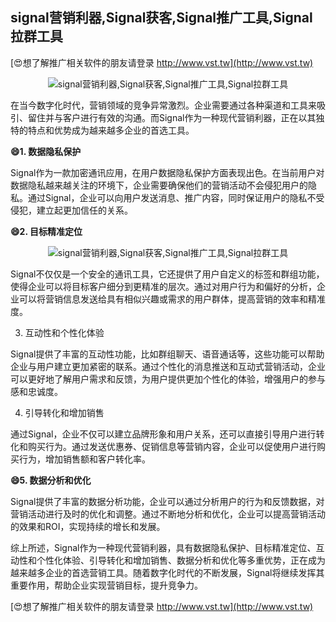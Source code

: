 ## **signal营销利器,Signal获客,Signal推广工具,Signal拉群工具**

[😍想了解推广相关软件的朋友请登录 http://www.vst.tw](http://www.vst.tw)

 <center><img src="https://vst.tw/MP4/tuiguang/png/7.png" alt="signal营销利器,Signal获客,Signal推广工具,Signal拉群工具"></center>

在当今数字化时代，营销领域的竞争异常激烈。企业需要通过各种渠道和工具来吸引、留住并与客户进行有效的沟通。而Signal作为一种现代营销利器，正在以其独特的特点和优势成为越来越多企业的首选工具。

**😄1. 数据隐私保护**

Signal作为一款加密通讯应用，在用户数据隐私保护方面表现出色。在当前用户对数据隐私越来越关注的环境下，企业需要确保他们的营销活动不会侵犯用户的隐私。通过Signal，企业可以向用户发送消息、推广内容，同时保证用户的隐私不受侵犯，建立起更加信任的关系。

**😄2. 目标精准定位**

 <center><img src="https://vst.tw/MP4/tuiguang/png/2.png" alt="signal营销利器,Signal获客,Signal推广工具,Signal拉群工具"></center>

Signal不仅仅是一个安全的通讯工具，它还提供了用户自定义的标签和群组功能，使得企业可以将目标客户细分到更精准的层次。通过对用户行为和偏好的分析，企业可以将营销信息发送给具有相似兴趣或需求的用户群体，提高营销的效率和精准度。

3. 互动性和个性化体验

Signal提供了丰富的互动性功能，比如群组聊天、语音通话等，这些功能可以帮助企业与用户建立更加紧密的联系。通过个性化的消息推送和互动式营销活动，企业可以更好地了解用户需求和反馈，为用户提供更加个性化的体验，增强用户的参与感和忠诚度。

4. 引导转化和增加销售

通过Signal，企业不仅可以建立品牌形象和用户关系，还可以直接引导用户进行转化和购买行为。通过发送优惠券、促销信息等营销内容，企业可以促使用户进行购买行为，增加销售额和客户转化率。

**😄5. 数据分析和优化**

Signal提供了丰富的数据分析功能，企业可以通过分析用户的行为和反馈数据，对营销活动进行及时的优化和调整。通过不断地分析和优化，企业可以提高营销活动的效果和ROI，实现持续的增长和发展。

综上所述，Signal作为一种现代营销利器，具有数据隐私保护、目标精准定位、互动性和个性化体验、引导转化和增加销售、数据分析和优化等多重优势，正在成为越来越多企业的首选营销工具。随着数字化时代的不断发展，Signal将继续发挥其重要作用，帮助企业实现营销目标，提升竞争力。

[😍想了解推广相关软件的朋友请登录 http://www.vst.tw](http://www.vst.tw)



